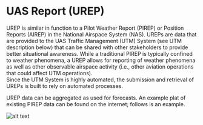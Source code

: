 
# UAS Report (UREP)
UREP is similar in function to a Pilot Weather Report (PIREP) or Position Reports (AIREP) 
in the National Airspace System (NAS).  UREPs are data that are provided to the UAS Traffic Management (UTM) System (see UTM description below) that can be shared with other stakeholders to provide better situational awareness.  While a traditional PIREP is typically confined to weather phenomena, a UREP allows for reporting of weather phenomena as well as other observable airspace activity (i.e., other aviation operations that could affect UTM operations).  
Since the UTM System is highly automated, the submission and retrieval of UREPs is built to rely on automated processes. 

UREP data can be aggregated as used for forecasts.  An example plat
of existing PIREP data can be found on the internet; follows is an example.


![alt text][logo]

[logo]: https://raw.githubusercontent.com/nasa/utm-apis/v18.08.02/urep-api/urep-plot.png "Logo Title Text 2"

